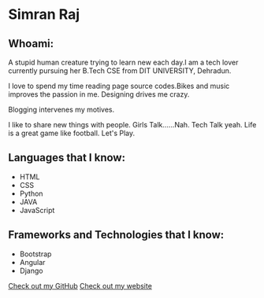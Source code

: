 # Simran Raj

## Whoami:
A stupid human creature trying to learn new each day.I am a tech lover currently pursuing her B.Tech CSE from DIT UNIVERSITY, Dehradun.

I love to spend my time reading page source codes.Bikes and music improves the passion in me. Designing drives me crazy.

Blogging intervenes my motives.

I like to share new things with people. Girls Talk......Nah. Tech Talk yeah. Life is a great game like football. Let's Play.



## Languages that I know:

- HTML
- CSS
- Python
- JAVA
- JavaScript



## Frameworks and Technologies that I know:

- Bootstrap
- Angular
- Django


[Check out my GitHub](https://github.com/SIMRAN88)
[Check out my website](http://www.simranraj.com)


